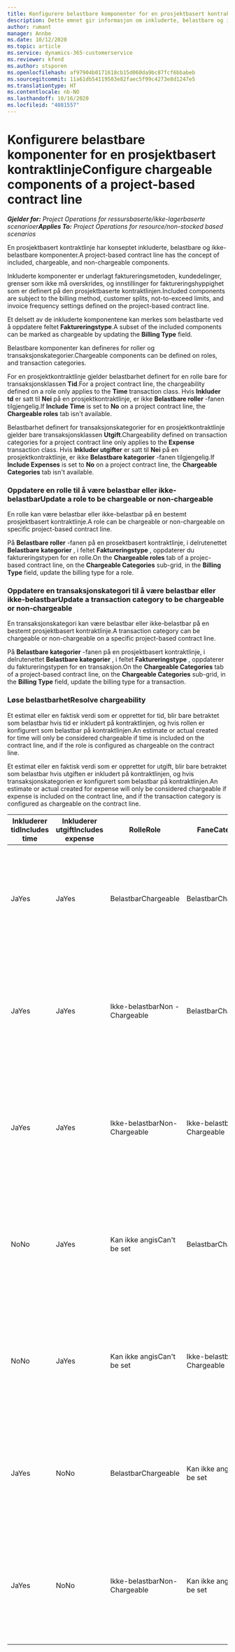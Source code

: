 ```yaml
---
title: Konfigurere belastbare komponenter for en prosjektbasert kontraktlinje
description: Dette emnet gir informasjon om inkluderte, belastbare og ikke-belastbare komponenter på kontraktlinjer.
author: rumant
manager: Annbe
ms.date: 10/12/2020
ms.topic: article
ms.service: dynamics-365-customerservice
ms.reviewer: kfend
ms.author: stsporen
ms.openlocfilehash: af97904b0171618cb15d060da9bc87fcf6bbabeb
ms.sourcegitcommit: 11a61db54119503e82faec5f99c4273e8d1247e5
ms.translationtype: HT
ms.contentlocale: nb-NO
ms.lasthandoff: 10/16/2020
ms.locfileid: "4081557"
---
```

# <a name="configure-chargeable-components-of-a-project-based-contract-line"></a><span data-ttu-id="8f295-103">Konfigurere belastbare komponenter for en prosjektbasert kontraktlinje</span><span class="sxs-lookup"><span data-stu-id="8f295-103">Configure chargeable components of a project-based contract line</span></span>

<span data-ttu-id="8f295-104">_**Gjelder for:** Project Operations for ressursbaserte/ikke-lagerbaserte scenarioer_</span><span class="sxs-lookup"><span data-stu-id="8f295-104">_**Applies To:** Project Operations for resource/non-stocked based scenarios_</span></span>

<span data-ttu-id="8f295-105">En prosjektbasert kontraktlinje har konseptet inkluderte, belastbare og ikke-belastbare komponenter.</span><span class="sxs-lookup"><span data-stu-id="8f295-105">A project-based contract line has the concept of included, chargeable, and non-chargeable components.</span></span>

<span data-ttu-id="8f295-106">Inkluderte komponenter er underlagt faktureringsmetoden, kundedelinger, grenser som ikke må overskrides, og innstillinger for faktureringshyppighet som er definert på den prosjektbaserte kontraktlinjen.</span><span class="sxs-lookup"><span data-stu-id="8f295-106">Included components are subject to the billing method, customer splits, not-to-exceed limits, and invoice frequency settings defined on the project-based contract line.</span></span>

<span data-ttu-id="8f295-107">Et delsett av de inkluderte komponentene kan merkes som belastbarte ved å oppdatere feltet **Faktureringstype**.</span><span class="sxs-lookup"><span data-stu-id="8f295-107">A subset of the included components can be marked as chargeable by updating the **Billing Type** field.</span></span>

<span data-ttu-id="8f295-108">Belastbare komponenter kan defineres for roller og transaksjonskategorier.</span><span class="sxs-lookup"><span data-stu-id="8f295-108">Chargeable components can be defined on roles, and transaction categories.</span></span>

<span data-ttu-id="8f295-109">For en prosjektkontraktlinje gjelder belastbarhet definert for en rolle bare for transaksjonsklassen **Tid**.</span><span class="sxs-lookup"><span data-stu-id="8f295-109">For a project contract line, the chargeability defined on a role only applies to the **Time** transaction class.</span></span> <span data-ttu-id="8f295-110">Hvis **Inkluder td** er satt til **Nei** på en prosjektkontraktlinje, er ikke **Belastbare roller** -fanen tilgjengelig.</span><span class="sxs-lookup"><span data-stu-id="8f295-110">If **Include Time** is set to **No** on a project contract line, the **Chargeable roles** tab isn't available.</span></span>

<span data-ttu-id="8f295-111">Belastbarhet definert for transaksjonskategorier for en prosjektkontraktlinje gjelder bare transaksjonsklassen **Utgift**.</span><span class="sxs-lookup"><span data-stu-id="8f295-111">Chargeability defined on transaction categories for a project contract line only applies to the **Expense** transaction class.</span></span> <span data-ttu-id="8f295-112">Hvis **Inkluder utgifter** er satt til **Nei** på en prosjektkontraktlinje, er ikke **Belastbare kategorier** -fanen tilgjengelig.</span><span class="sxs-lookup"><span data-stu-id="8f295-112">If **Include Expenses** is set to **No** on a project contract line, the **Chargeable Categories** tab isn't available.</span></span>

### <a name="update-a-role-to-be-chargeable-or-non-chargeable"></a><span data-ttu-id="8f295-113">Oppdatere en rolle til å være belastbar eller ikke-belastbar</span><span class="sxs-lookup"><span data-stu-id="8f295-113">Update a role to be chargeable or non-chargeable</span></span>

<span data-ttu-id="8f295-114">En rolle kan være belastbar eller ikke-belastbar på en bestemt prosjektbasert kontraktlinje.</span><span class="sxs-lookup"><span data-stu-id="8f295-114">A role can be chargeable or non-chargeable on specific project-based contract line.</span></span>

<span data-ttu-id="8f295-115">På **Belastbare roller** -fanen på en prosektbasert kontraktlinje, i delrutenettet **Belastbare kategorier** , i feltet **Faktureringstype** , oppdaterer du faktureringstypen for en rolle.</span><span class="sxs-lookup"><span data-stu-id="8f295-115">On the **Chargeable roles** tab of a projec-based contract line, on the **Chargeable Categories** sub-grid, in the **Billing Type** field, update the billing type for a role.</span></span>

### <a name="update-a-transaction-category-to-be-chargeable-or-non-chargeable"></a><span data-ttu-id="8f295-116">Oppdatere en transaksjonskategori til å være belastbar eller ikke-belastbar</span><span class="sxs-lookup"><span data-stu-id="8f295-116">Update a transaction category to be chargeable or non-chargeable</span></span>

<span data-ttu-id="8f295-117">En transaksjonskategori kan være belastbar eller ikke-belastbar på en bestemt prosjektbasert kontraktlinje.</span><span class="sxs-lookup"><span data-stu-id="8f295-117">A transaction category can be chargeable or non-chargeable on a specific project-based contract line.</span></span>

<span data-ttu-id="8f295-118">På **Belastbare kategorier** -fanen på en prosjektbasert kontraktlinje, i delrutenettet **Belastbare kategorier** , i feltet **Faktureringstype** , oppdaterer du faktureringstypen for en transaksjon.</span><span class="sxs-lookup"><span data-stu-id="8f295-118">On the **Chargeable Categories** tab of a project-based contract line, on the **Chargeable Categories** sub-grid, in the **Billing Type** field, update the billing type for a transaction.</span></span>

### <a name="resolve-chargeability"></a><span data-ttu-id="8f295-119">Løse belastbarhet</span><span class="sxs-lookup"><span data-stu-id="8f295-119">Resolve chargeability</span></span>

<span data-ttu-id="8f295-120">Et estimat eller en faktisk verdi som er opprettet for tid, blir bare betraktet som belastbar hvis tid er inkludert på kontraktlinjen, og hvis rollen er konfigurert som belastbar på kontraktlinjen.</span><span class="sxs-lookup"><span data-stu-id="8f295-120">An estimate or actual created for time will only be considered chargeable if time is included on the contract line, and if the role is configured as chargeable on the contract line.</span></span>

<span data-ttu-id="8f295-121">Et estimat eller en faktisk verdi som er opprettet for utgift, blir bare betraktet som belastbar hvis utgiften er inkludert på kontraktlinjen, og hvis transaksjonskategorien er konfigurert som belastbar på kontraktlinjen.</span><span class="sxs-lookup"><span data-stu-id="8f295-121">An estimate or actual created for expense will only be considered chargeable if expense is included on the contract line, and if the transaction category is configured as chargeable on the contract line.</span></span>

| <span data-ttu-id="8f295-122">Inkluderer tid</span><span class="sxs-lookup"><span data-stu-id="8f295-122">Includes time</span></span> | <span data-ttu-id="8f295-123">Inkluderer utgift</span><span class="sxs-lookup"><span data-stu-id="8f295-123">Includes expense</span></span> | <span data-ttu-id="8f295-124">Rolle</span><span class="sxs-lookup"><span data-stu-id="8f295-124">Role</span></span> | <span data-ttu-id="8f295-125">Fane</span><span class="sxs-lookup"><span data-stu-id="8f295-125">Category</span></span> | <span data-ttu-id="8f295-126">Oppgave</span><span class="sxs-lookup"><span data-stu-id="8f295-126">Task</span></span> |
| --- | --- | --- | --- | --- |
| <span data-ttu-id="8f295-127">Ja</span><span class="sxs-lookup"><span data-stu-id="8f295-127">Yes</span></span> | <span data-ttu-id="8f295-128">Ja</span><span class="sxs-lookup"><span data-stu-id="8f295-128">Yes</span></span> | <span data-ttu-id="8f295-129">Belastbar</span><span class="sxs-lookup"><span data-stu-id="8f295-129">Chargeable</span></span> | <span data-ttu-id="8f295-130">Belastbar</span><span class="sxs-lookup"><span data-stu-id="8f295-130">Chargeable</span></span> | <span data-ttu-id="8f295-131">Fakturering på en faktisk tidsverdi: Belastbar</span><span class="sxs-lookup"><span data-stu-id="8f295-131">Billing on a time actual: Chargeable</span></span> </br><span data-ttu-id="8f295-132">Faktureringstype for en faktisk utgiftsverdi: Belastbar</span><span class="sxs-lookup"><span data-stu-id="8f295-132">Billing type on an expense actual: Chargeable</span></span> |
| <span data-ttu-id="8f295-133">Ja</span><span class="sxs-lookup"><span data-stu-id="8f295-133">Yes</span></span> | <span data-ttu-id="8f295-134">Ja</span><span class="sxs-lookup"><span data-stu-id="8f295-134">Yes</span></span> | <span data-ttu-id="8f295-135">Ikke-belastbar</span><span class="sxs-lookup"><span data-stu-id="8f295-135">Non - Chargeable</span></span> | <span data-ttu-id="8f295-136">Belastbar</span><span class="sxs-lookup"><span data-stu-id="8f295-136">Chargeable</span></span> | <span data-ttu-id="8f295-137">Fakturering på en faktisk tidsverdi: Ikke-belastbar</span><span class="sxs-lookup"><span data-stu-id="8f295-137">Billing on a time actual: Non-Chargeable</span></span> </br><span data-ttu-id="8f295-138">Faktureringstype for en faktisk utgiftsverdi: Belastbar</span><span class="sxs-lookup"><span data-stu-id="8f295-138">Billing type on an expense actual: Chargeable</span></span> |
| <span data-ttu-id="8f295-139">Ja</span><span class="sxs-lookup"><span data-stu-id="8f295-139">Yes</span></span> | <span data-ttu-id="8f295-140">Ja</span><span class="sxs-lookup"><span data-stu-id="8f295-140">Yes</span></span> | <span data-ttu-id="8f295-141">Ikke-belastbar</span><span class="sxs-lookup"><span data-stu-id="8f295-141">Non-Chargeable</span></span> | <span data-ttu-id="8f295-142">Ikke-belastbar</span><span class="sxs-lookup"><span data-stu-id="8f295-142">Non-Chargeable</span></span> | <span data-ttu-id="8f295-143">Fakturering på en faktisk tidsverdi: Ikke-belastbar</span><span class="sxs-lookup"><span data-stu-id="8f295-143">Billing on a time actual: Non-Chargeable</span></span> </br><span data-ttu-id="8f295-144">Faktureringstype for en faktisk utgiftsverdi: Ikke-belastbar</span><span class="sxs-lookup"><span data-stu-id="8f295-144">Billing type on an expense actual: Non-Chargeable</span></span> |
| <span data-ttu-id="8f295-145">No</span><span class="sxs-lookup"><span data-stu-id="8f295-145">No</span></span> | <span data-ttu-id="8f295-146">Ja</span><span class="sxs-lookup"><span data-stu-id="8f295-146">Yes</span></span> | <span data-ttu-id="8f295-147">Kan ikke angis</span><span class="sxs-lookup"><span data-stu-id="8f295-147">Can't be set</span></span> | <span data-ttu-id="8f295-148">Belastbar</span><span class="sxs-lookup"><span data-stu-id="8f295-148">Chargeable</span></span> | <span data-ttu-id="8f295-149">Fakturering på en faktisk tidsverdi: Ikke tilgjengelig</span><span class="sxs-lookup"><span data-stu-id="8f295-149">Billing on a time actual: Not available</span></span> </br><span data-ttu-id="8f295-150">Faktureringstype for en faktisk utgiftsverdi: Belastbar</span><span class="sxs-lookup"><span data-stu-id="8f295-150">Billing type on an expense actual:Chargeable</span></span> |
| <span data-ttu-id="8f295-151">No</span><span class="sxs-lookup"><span data-stu-id="8f295-151">No</span></span> | <span data-ttu-id="8f295-152">Ja</span><span class="sxs-lookup"><span data-stu-id="8f295-152">Yes</span></span> | <span data-ttu-id="8f295-153">Kan ikke angis</span><span class="sxs-lookup"><span data-stu-id="8f295-153">Can't be set</span></span> | <span data-ttu-id="8f295-154">Ikke-belastbar</span><span class="sxs-lookup"><span data-stu-id="8f295-154">Non-Chargeable</span></span> | <span data-ttu-id="8f295-155">Fakturering på en faktisk tidsverdi: Ikke tilgjengelig</span><span class="sxs-lookup"><span data-stu-id="8f295-155">Billing on a time actual: Not available</span></span> </br><span data-ttu-id="8f295-156">Faktureringstype for en faktisk utgiftsverdi: Ikke-belastbar</span><span class="sxs-lookup"><span data-stu-id="8f295-156">Billing type on an expense actual: Non-chargeable</span></span> |
| <span data-ttu-id="8f295-157">Ja</span><span class="sxs-lookup"><span data-stu-id="8f295-157">Yes</span></span> | <span data-ttu-id="8f295-158">No</span><span class="sxs-lookup"><span data-stu-id="8f295-158">No</span></span> | <span data-ttu-id="8f295-159">Belastbar</span><span class="sxs-lookup"><span data-stu-id="8f295-159">Chargeable</span></span> | <span data-ttu-id="8f295-160">Kan ikke angis</span><span class="sxs-lookup"><span data-stu-id="8f295-160">Can't be set</span></span> | <span data-ttu-id="8f295-161">Fakturering på en faktisk tidsverdi: Belastbar</span><span class="sxs-lookup"><span data-stu-id="8f295-161">Billing on a time actual: Chargeable</span></span> </br><span data-ttu-id="8f295-162">Faktureringstype for en faktisk utgiftsverdi: Ikke tilgjengelig</span><span class="sxs-lookup"><span data-stu-id="8f295-162">Billing type on an expense actual: Not available</span></span> |
| <span data-ttu-id="8f295-163">Ja</span><span class="sxs-lookup"><span data-stu-id="8f295-163">Yes</span></span> | <span data-ttu-id="8f295-164">No</span><span class="sxs-lookup"><span data-stu-id="8f295-164">No</span></span> | <span data-ttu-id="8f295-165">Ikke-belastbar</span><span class="sxs-lookup"><span data-stu-id="8f295-165">Non-Chargeable</span></span> | <span data-ttu-id="8f295-166">Kan ikke angis</span><span class="sxs-lookup"><span data-stu-id="8f295-166">Can't be set</span></span> | <span data-ttu-id="8f295-167">Fakturering på en faktisk tidsverdi: Ikke-belastbar</span><span class="sxs-lookup"><span data-stu-id="8f295-167">Billing on a time actual: Non-chargeable</span></span> </br> <span data-ttu-id="8f295-168">Faktureringstype for en faktisk utgiftsverdi: Ikke tilgjengelig</span><span class="sxs-lookup"><span data-stu-id="8f295-168">Billing type on an expense actual: Not available</span></span> |
